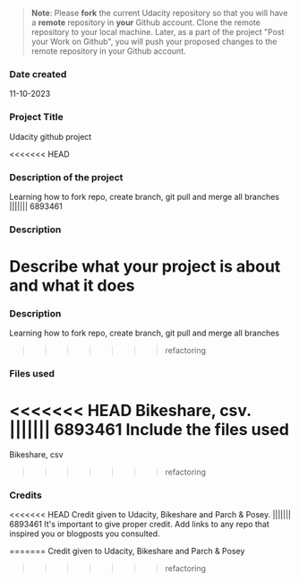>**Note**: Please **fork** the current Udacity repository so that you will have a **remote** repository in **your** Github account. Clone the remote repository to your local machine. Later, as a part of the project "Post your Work on Github", you will push your proposed changes to the remote repository in your Github account.

### Date created
11-10-2023

### Project Title
Udacity github project

<<<<<<< HEAD
### Description of the project
 Learning how to fork repo, create branch, git pull and merge all branches
||||||| 6893461
### Description
Describe what your project is about and what it does
=======
### Description
Learning how to fork repo, create branch, git pull and merge all branches
>>>>>>> refactoring

### Files used
<<<<<<< HEAD
Bikeshare, csv.
||||||| 6893461
Include the files used
=======
Bikeshare, csv 

>>>>>>> refactoring

### Credits
<<<<<<< HEAD
Credit given to Udacity, Bikeshare and Parch & Posey.
||||||| 6893461
It's important to give proper credit. Add links to any repo that inspired you or blogposts you consulted.

=======
Credit given to Udacity, Bikeshare and Parch & Posey
>>>>>>> refactoring
